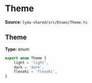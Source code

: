 # Theme

**Source:** `lyda-shared/src/Enums/Theme.ts`

## Theme

**Type:** enum

```typescript
export enum Theme {
    light = 'light',
    dark = 'dark',
    flexoki = 'flexoki',
}
```

